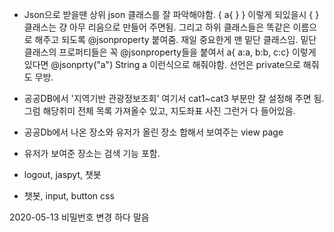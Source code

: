 * Json으로 받을땐 상위 json 클래스를 잘 파악해야함. { a{ }  } 이렇게 되있을시 { } 클래스는 걍 아무 리음으로 만들어 주면됨.
 그리고 하위 클래스들은 똑같은 이름으로 해주고 되도록 @jsonproperty 붙여줌. 재일 중요한게  맨 밑단 클래스임.
  밑단 클래스의 프로퍼티들은 꼭 @jsonproperty들을 붙여서 a{ a:a, b:b, c:c} 이렇게 있다면 @jsonprty("a") String a
  이런식으로 해줘야함.
  선언은 private으로 해줘도 무방.
 
* 공공DB에서 '지역기반 관광정보조회' 여기서 cat1~cat3 부분만 잘 설정해 주면 됨.
 그럼 해당취미 전체 목록 가져올수 있고, 지도좌표 사진 그런거 다 들어있음.
 
* 공공Db에서 나온 장소와 유저가 올린 장소 합해서 보여주는 view page 
 + 유저가 보여준 장소는 검색 기능 포함.
 
 * logout, jaspyt, 챗봇
 
 * 챗봇, input, button css
 
2020-05-13
비밀번호 변경 하다 말음